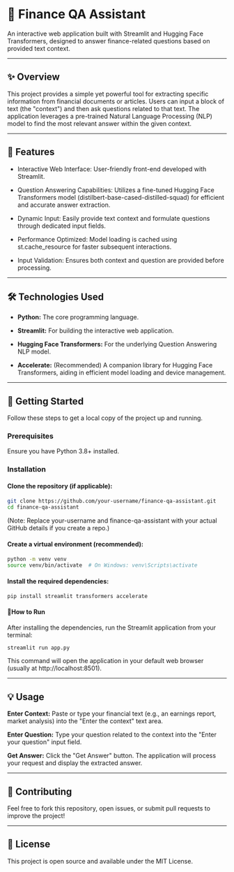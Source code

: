 # 💬 Finance QA Assistant

An interactive web application built with Streamlit and Hugging Face Transformers, designed to answer finance-related questions based on provided text context.

---

## ✨ Overview

This project provides a simple yet powerful tool for extracting specific information from financial documents or articles. Users can input a block of text (the "context") and then ask questions related to that text. The application leverages a pre-trained Natural Language Processing (NLP) model to find the most relevant answer within the given context.

---

## 🚀 Features

- Interactive Web Interface: User-friendly front-end developed with Streamlit.

- Question Answering Capabilities: Utilizes a fine-tuned Hugging Face Transformers model (distilbert-base-cased-distilled-squad) for efficient and accurate answer extraction.

- Dynamic Input: Easily provide text context and formulate questions through dedicated input fields.

- Performance Optimized: Model loading is cached using st.cache_resource for faster subsequent interactions.

- Input Validation: Ensures both context and question are provided before processing.
  
---

## 🛠️ Technologies Used

- **Python:** The core programming language.

- **Streamlit:** For building the interactive web application.

- **Hugging Face Transformers:** For the underlying Question Answering NLP model.

- **Accelerate:** (Recommended) A companion library for Hugging Face Transformers, aiding in efficient model loading and device management.

---

## 🏁 Getting Started

Follow these steps to get a local copy of the project up and running.

### Prerequisites

Ensure you have Python 3.8+ installed.

### Installation

#### Clone the repository (if applicable):

```bash
git clone https://github.com/your-username/finance-qa-assistant.git
cd finance-qa-assistant
```

(Note: Replace your-username and finance-qa-assistant with your actual GitHub details if you create a repo.)

#### Create a virtual environment (recommended):

```bash
python -m venv venv
source venv/bin/activate  # On Windows: venv\Scripts\activate
```

#### Install the required dependencies:

```bash
pip install streamlit transformers accelerate
```

#### 🏃How to Run

After installing the dependencies, run the Streamlit application from your terminal:

```bash
streamlit run app.py
```

This command will open the application in your default web browser (usually at http://localhost:8501).

---

## 💡 Usage

**Enter Context:** Paste or type your financial text (e.g., an earnings report, market analysis) into the "Enter the context" text area.

**Enter Question:** Type your question related to the context into the "Enter your question" input field.

**Get Answer:** Click the "Get Answer" button. The application will process your request and display the extracted answer.

---

## 🤝 Contributing

Feel free to fork this repository, open issues, or submit pull requests to improve the project!

---

## 📄 License

This project is open source and available under the MIT License.
